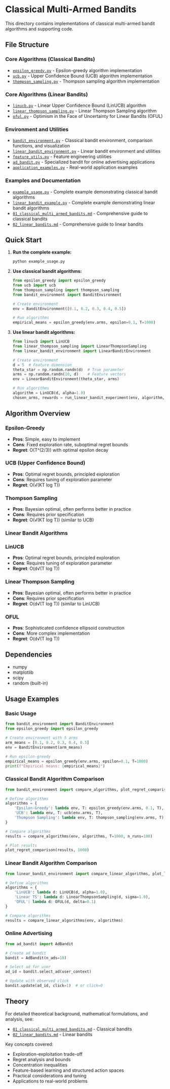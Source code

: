 # Classical Multi-Armed Bandits

This directory contains implementations of classical multi-armed bandit algorithms and supporting code.

## File Structure

### Core Algorithms (Classical Bandits)
- [`epsilon_greedy.py`](epsilon_greedy.py) - Epsilon-greedy algorithm implementation
- [`ucb.py`](ucb.py) - Upper Confidence Bound (UCB) algorithm implementation  
- [`thompson_sampling.py`](thompson_sampling.py) - Thompson sampling algorithm implementation

### Core Algorithms (Linear Bandits)
- [`linucb.py`](linucb.py) - Linear Upper Confidence Bound (LinUCB) algorithm
- [`linear_thompson_sampling.py`](linear_thompson_sampling.py) - Linear Thompson Sampling algorithm
- [`oful.py`](oful.py) - Optimism in the Face of Uncertainty for Linear Bandits (OFUL)

### Environment and Utilities
- [`bandit_environment.py`](bandit_environment.py) - Classical bandit environment, comparison functions, and visualization
- [`linear_bandit_environment.py`](linear_bandit_environment.py) - Linear bandit environment and utilities
- [`feature_utils.py`](feature_utils.py) - Feature engineering utilities
- [`ad_bandit.py`](ad_bandit.py) - Specialized bandit for online advertising applications
- [`application_examples.py`](application_examples.py) - Real-world application examples

### Examples and Documentation
- [`example_usage.py`](example_usage.py) - Complete example demonstrating classical bandit algorithms
- [`linear_bandit_example.py`](linear_bandit_example.py) - Complete example demonstrating linear bandit algorithms
- [`01_classical_multi_armed_bandits.md`](01_classical_multi_armed_bandits.md) - Comprehensive guide to classical bandits
- [`02_linear_bandits.md`](02_linear_bandits.md) - Comprehensive guide to linear bandits

## Quick Start

1. **Run the complete example:**
   ```bash
   python example_usage.py
   ```

2. **Use classical bandit algorithms:**
   ```python
   from epsilon_greedy import epsilon_greedy
   from ucb import ucb
   from thompson_sampling import thompson_sampling
   from bandit_environment import BanditEnvironment
   
   # Create environment
   env = BanditEnvironment([0.1, 0.2, 0.3, 0.4, 0.5])
   
   # Run algorithms
   empirical_means = epsilon_greedy(env.arms, epsilon=0.1, T=1000)
   ```

3. **Use linear bandit algorithms:**
   ```python
   from linucb import LinUCB
   from linear_thompson_sampling import LinearThompsonSampling
   from linear_bandit_environment import LinearBanditEnvironment
   
   # Create environment
   d = 5  # Feature dimension
   theta_star = np.random.randn(d)  # True parameter
   arms = np.random.randn(10, d)    # Feature vectors
   env = LinearBanditEnvironment(theta_star, arms)
   
   # Run algorithms
   algorithm = LinUCB(d, alpha=1.0)
   chosen_arms, rewards = run_linear_bandit_experiment(env, algorithm, T=1000)
   ```

## Algorithm Overview

### Epsilon-Greedy
- **Pros**: Simple, easy to implement
- **Cons**: Fixed exploration rate, suboptimal regret bounds
- **Regret**: O(T^(2/3)) with optimal epsilon decay

### UCB (Upper Confidence Bound)
- **Pros**: Optimal regret bounds, principled exploration
- **Cons**: Requires tuning of exploration parameter
- **Regret**: O(√(KT log T))

### Thompson Sampling
- **Pros**: Bayesian optimal, often performs better in practice
- **Cons**: Requires prior specification
- **Regret**: O(√(KT log T)) (similar to UCB)

### Linear Bandit Algorithms

### LinUCB
- **Pros**: Optimal regret bounds, principled exploration
- **Cons**: Requires tuning of exploration parameter
- **Regret**: O(d√(T log T))

### Linear Thompson Sampling
- **Pros**: Bayesian optimal, often performs better in practice
- **Cons**: Requires prior specification
- **Regret**: O(d√(T log T)) (similar to LinUCB)

### OFUL
- **Pros**: Sophisticated confidence ellipsoid construction
- **Cons**: More complex implementation
- **Regret**: O(d√(T log T))

## Dependencies

- numpy
- matplotlib
- scipy
- random (built-in)

## Usage Examples

### Basic Usage
```python
from bandit_environment import BanditEnvironment
from epsilon_greedy import epsilon_greedy

# Create environment with 5 arms
arm_means = [0.1, 0.2, 0.3, 0.4, 0.5]
env = BanditEnvironment(arm_means)

# Run epsilon-greedy
empirical_means = epsilon_greedy(env.arms, epsilon=0.1, T=1000)
print(f"Empirical means: {empirical_means}")
```

### Classical Bandit Algorithm Comparison
```python
from bandit_environment import compare_algorithms, plot_regret_comparison

# Define algorithms
algorithms = {
    'Epsilon-Greedy': lambda env, T: epsilon_greedy(env.arms, 0.1, T),
    'UCB': lambda env, T: ucb(env.arms, T),
    'Thompson Sampling': lambda env, T: thompson_sampling(env.arms, T)
}

# Compare algorithms
results = compare_algorithms(env, algorithms, T=1000, n_runs=100)

# Plot results
plot_regret_comparison(results, 1000)
```

### Linear Bandit Algorithm Comparison
```python
from linear_bandit_environment import compare_linear_algorithms, plot_linear_bandit_results

# Define algorithms
algorithms = {
    'LinUCB': lambda d: LinUCB(d, alpha=1.0),
    'Linear TS': lambda d: LinearThompsonSampling(d, sigma=1.0),
    'OFUL': lambda d: OFUL(d, delta=0.1)
}

# Compare algorithms
results = compare_linear_algorithms(env, algorithms)
```

### Online Advertising
```python
from ad_bandit import AdBandit

# Create ad bandit
bandit = AdBandit(n_ads=10)

# Select ad for user
ad_id = bandit.select_ad(user_context)

# Update with observed click
bandit.update(ad_id, click=1)  # or click=0
```

## Theory

For detailed theoretical background, mathematical formulations, and analysis, see:
- [`01_classical_multi_armed_bandits.md`](01_classical_multi_armed_bandits.md) - Classical bandits
- [`02_linear_bandits.md`](02_linear_bandits.md) - Linear bandits

Key concepts covered:
- Exploration-exploitation trade-off
- Regret analysis and bounds
- Concentration inequalities
- Feature-based learning and structured action spaces
- Practical considerations and tuning
- Applications to real-world problems 